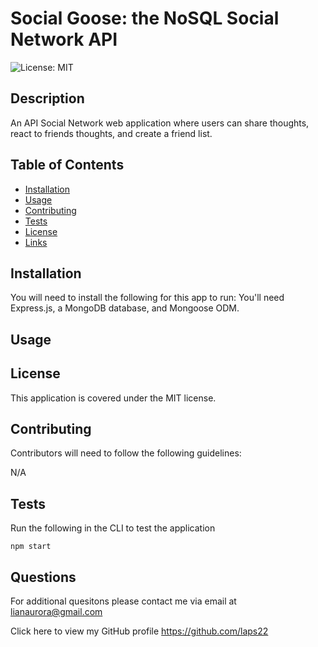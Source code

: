 # Social Goose: the NoSQL Social Network API
  ![License: MIT](https://img.shields.io/badge/License-MIT-yellow.svg)
  
  
  ## Description

  An API Social Network web application where users can share thoughts, react to friends thoughts, and create a friend list.
  
  ## Table of Contents
  
  - [Installation](#installation)
  - [Usage](#usage)
  - [Contributing](#contributing)
  - [Tests](#tests)
  - [License](#license)
  - [Links](#links)
  
  ## Installation

  You will need to install the following for this app to run:
  You'll need Express.js, a MongoDB database, and Mongoose ODM.
  
  ## Usage

  
  
  ## License

  This application is covered under the MIT license.
  

  ## Contributing

  Contributors will need to follow the following guidelines: 

   N/A

  ## Tests

   Run the following in the CLI to test the application
   
   `npm start`

   ## Questions

   For additional quesitons please contact me via email at lianaurora@gmail.com
   
   Click here to view my GitHub profile 
   https://github.com/laps22

